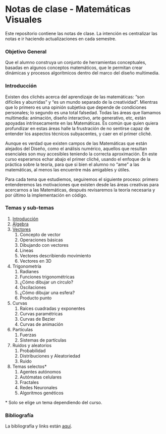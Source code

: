 # Notas de clase - Matemáticas Visuales

Este repositorio contiene las notas de clase. La intención es centralizar las notas e ir haciendo actualizaciones en cada semestre.

### Objetivo General

Que el alumno construya un conjunto de herramientas conceptuales, basadas en
algunos conceptos matemáticos, que le permitan crear dinámicas y procesos
algorítmicos dentro del marco del diseño multimedia.

### Introducción

Existen dos clichés acerca del aprendizaje de las matemáticas: “son difíciles y
aburridas” y “es un mundo separado de la creatividad”. Mientras que lo primero
es una opinión subjetiva que depende de condiciones personales; lo segundo es
una total falsedad. Todas las áreas que llamamos multimedia: animación, diseño
interactivo, arte generativo, etc, están apoyadas intrínsecamente en las
Matemáticas. Es común que quien quiera profundizar en estas áreas halle la
frustración de no sentirse capaz de entender los aspectos técnicos subyacentes,
y caer en el primer cliché.

Aunque es verdad que existen campos de las Matemáticas que están alejados del
Diseño, como el análisis numérico, aquellos que resultan esenciales son muy
accesibles teniendo la correcta aproximación. En este curso esperamos echar
abajo el primer cliché, usando el enfoque de la práctica sobre la teoría, para
que si bien el alumno no “ame” a las matemáticas, al menos las encuentre más
amigables y útiles.

Para cada tema que estudiemos, seguiremos el siguiente proceso: primero
entenderemos las motivaciones que existen desde las áreas creativas para
acercarnos a las Matemáticas, después revisaremos la teoría necesaria y por
último la implementación en código.

### Temas y sub-temas

1. [Introducción](introduction/index.md)
2. [Álgebra](algebra/index.md)
3. [Vectores](vectors.md)
   1. Concepto de vector
   2. Operaciones básicas
   3. Dibujando con vectores
   4. Lineas
   5. Vectores describiendo movimiento
   6. Vectores en 3D
4. Trigonometría
   1. Radianes
   2. Funciones trigonométricas
   3. ¿Cómo dibujar un circulo?
   4. Oscilaciones
   5. ¿Cómo dibujar una esfera?
   6. Producto punto
5. Curvas
   1. Raíces cuadradas y exponentes
   2. Curvas paramétricas
   3. Curvas de Bezier
   4. Curvas de animación
6. Partículas
   1. Fuerzas
   2. Sistemas de partículas
7. Ruidos y aleatorios
   1. Probabilidad
   2. Distribuciones y Aleatoriedad
   3. Ruido
8. Temas selectos\*
   1. Agentes autónomos
   2. Autómatas celulares
   3. Fractales
   4. Redes Neuronales
   5. Algoritmos genéticos

\* Solo se elige un tema dependiendo del curso.

### Bibliografía

La bibliografía y links están [aquí](bibliography.md).
